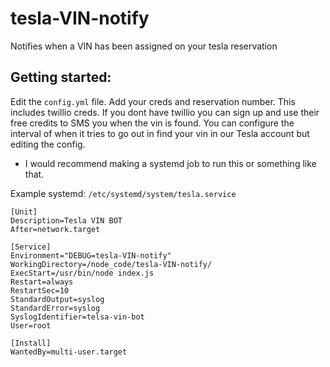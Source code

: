 # tesla-VIN-notify
Notifies when a VIN has been assigned on your tesla reservation

## Getting started:
Edit the `config.yml` file. Add your creds and reservation number. This includes twillio creds. If you dont have twillio you can sign up and use their free credits to SMS you when the vin is found. You can configure the interval of when it tries to go out in find your vin in our Tesla account but editing the config.

- I would recommend making a systemd job to run this or something like that.


Example systemd:
`/etc/systemd/system/tesla.service`
```
[Unit]
Description=Tesla VIN BOT
After=network.target

[Service]
Environment="DEBUG=tesla-VIN-notify"
WorkingDirectory=/node_code/tesla-VIN-notify/
ExecStart=/usr/bin/node index.js
Restart=always
RestartSec=10
StandardOutput=syslog
StandardError=syslog
SyslogIdentifier=telsa-vin-bot
User=root

[Install]
WantedBy=multi-user.target
```
